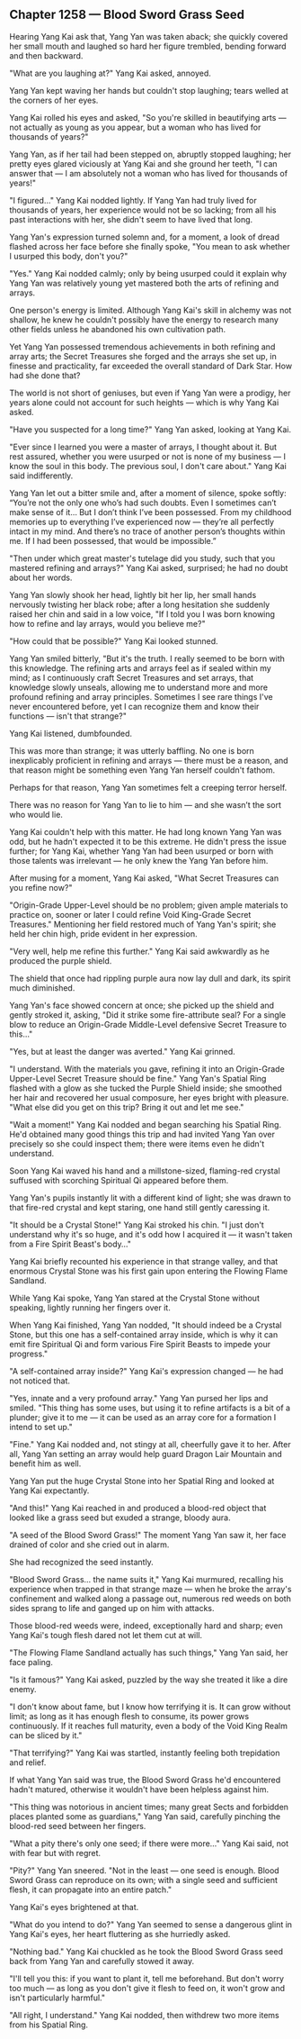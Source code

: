 ## Chapter 1258 — Blood Sword Grass Seed

Hearing Yang Kai ask that, Yang Yan was taken aback; she quickly covered her small mouth and laughed so hard her figure trembled, bending forward and then backward.

"What are you laughing at?" Yang Kai asked, annoyed.

Yang Yan kept waving her hands but couldn't stop laughing; tears welled at the corners of her eyes.

Yang Kai rolled his eyes and asked, "So you're skilled in beautifying arts — not actually as young as you appear, but a woman who has lived for thousands of years?"

Yang Yan, as if her tail had been stepped on, abruptly stopped laughing; her pretty eyes glared viciously at Yang Kai and she ground her teeth, "I can answer that — I am absolutely not a woman who has lived for thousands of years!"

"I figured…" Yang Kai nodded lightly. If Yang Yan had truly lived for thousands of years, her experience would not be so lacking; from all his past interactions with her, she didn't seem to have lived that long.

Yang Yan's expression turned solemn and, for a moment, a look of dread flashed across her face before she finally spoke, "You mean to ask whether I usurped this body, don't you?"

"Yes." Yang Kai nodded calmly; only by being usurped could it explain why Yang Yan was relatively young yet mastered both the arts of refining and arrays.

One person's energy is limited. Although Yang Kai's skill in alchemy was not shallow, he knew he couldn't possibly have the energy to research many other fields unless he abandoned his own cultivation path.

Yet Yang Yan possessed tremendous achievements in both refining and array arts; the Secret Treasures she forged and the arrays she set up, in finesse and practicality, far exceeded the overall standard of Dark Star. How had she done that?

The world is not short of geniuses, but even if Yang Yan were a prodigy, her years alone could not account for such heights — which is why Yang Kai asked.

"Have you suspected for a long time?" Yang Yan asked, looking at Yang Kai.

"Ever since I learned you were a master of arrays, I thought about it. But rest assured, whether you were usurped or not is none of my business — I know the soul in this body. The previous soul, I don't care about." Yang Kai said indifferently.

Yang Yan let out a bitter smile and, after a moment of silence, spoke softly: “You’re not the only one who’s had such doubts. Even I sometimes can’t make sense of it… But I don’t think I’ve been possessed. From my childhood memories up to everything I’ve experienced now — they’re all perfectly intact in my mind. And there’s no trace of another person’s thoughts within me. If I had been possessed, that would be impossible.”

"Then under which great master's tutelage did you study, such that you mastered refining and arrays?" Yang Kai asked, surprised; he had no doubt about her words.

Yang Yan slowly shook her head, lightly bit her lip, her small hands nervously twisting her black robe; after a long hesitation she suddenly raised her chin and said in a low voice, "If I told you I was born knowing how to refine and lay arrays, would you believe me?"

"How could that be possible?" Yang Kai looked stunned.

Yang Yan smiled bitterly, "But it's the truth. I really seemed to be born with this knowledge. The refining arts and arrays feel as if sealed within my mind; as I continuously craft Secret Treasures and set arrays, that knowledge slowly unseals, allowing me to understand more and more profound refining and array principles. Sometimes I see rare things I've never encountered before, yet I can recognize them and know their functions — isn't that strange?"

Yang Kai listened, dumbfounded.

This was more than strange; it was utterly baffling. No one is born inexplicably proficient in refining and arrays — there must be a reason, and that reason might be something even Yang Yan herself couldn't fathom.

Perhaps for that reason, Yang Yan sometimes felt a creeping terror herself.

There was no reason for Yang Yan to lie to him — and she wasn’t the sort who would lie.

Yang Kai couldn't help with this matter. He had long known Yang Yan was odd, but he hadn't expected it to be this extreme. He didn't press the issue further; for Yang Kai, whether Yang Yan had been usurped or born with those talents was irrelevant — he only knew the Yang Yan before him.

After musing for a moment, Yang Kai asked, "What Secret Treasures can you refine now?"

"Origin-Grade Upper-Level should be no problem; given ample materials to practice on, sooner or later I could refine Void King-Grade Secret Treasures." Mentioning her field restored much of Yang Yan's spirit; she held her chin high, pride evident in her expression.

"Very well, help me refine this further." Yang Kai said awkwardly as he produced the purple shield.

The shield that once had rippling purple aura now lay dull and dark, its spirit much diminished.

Yang Yan's face showed concern at once; she picked up the shield and gently stroked it, asking, "Did it strike some fire-attribute seal? For a single blow to reduce an Origin-Grade Middle-Level defensive Secret Treasure to this…"

"Yes, but at least the danger was averted." Yang Kai grinned.

"I understand. With the materials you gave, refining it into an Origin-Grade Upper-Level Secret Treasure should be fine." Yang Yan's Spatial Ring flashed with a glow as she tucked the Purple Shield inside; she smoothed her hair and recovered her usual composure, her eyes bright with pleasure. "What else did you get on this trip? Bring it out and let me see."

"Wait a moment!" Yang Kai nodded and began searching his Spatial Ring. He'd obtained many good things this trip and had invited Yang Yan over precisely so she could inspect them; there were items even he didn't understand.

Soon Yang Kai waved his hand and a millstone-sized, flaming-red crystal suffused with scorching Spiritual Qi appeared before them.

Yang Yan's pupils instantly lit with a different kind of light; she was drawn to that fire-red crystal and kept staring, one hand still gently caressing it.

"It should be a Crystal Stone!" Yang Kai stroked his chin. "I just don't understand why it's so huge, and it's odd how I acquired it — it wasn't taken from a Fire Spirit Beast's body…"

Yang Kai briefly recounted his experience in that strange valley, and that enormous Crystal Stone was his first gain upon entering the Flowing Flame Sandland.

While Yang Kai spoke, Yang Yan stared at the Crystal Stone without speaking, lightly running her fingers over it.

When Yang Kai finished, Yang Yan nodded, "It should indeed be a Crystal Stone, but this one has a self-contained array inside, which is why it can emit fire Spiritual Qi and form various Fire Spirit Beasts to impede your progress."

"A self-contained array inside?" Yang Kai's expression changed — he had not noticed that.

"Yes, innate and a very profound array." Yang Yan pursed her lips and smiled. "This thing has some uses, but using it to refine artifacts is a bit of a plunder; give it to me — it can be used as an array core for a formation I intend to set up."

"Fine." Yang Kai nodded and, not stingy at all, cheerfully gave it to her. After all, Yang Yan setting an array would help guard Dragon Lair Mountain and benefit him as well.

Yang Yan put the huge Crystal Stone into her Spatial Ring and looked at Yang Kai expectantly.

"And this!" Yang Kai reached in and produced a blood-red object that looked like a grass seed but exuded a strange, bloody aura.

"A seed of the Blood Sword Grass!" The moment Yang Yan saw it, her face drained of color and she cried out in alarm.

She had recognized the seed instantly.

"Blood Sword Grass… the name suits it," Yang Kai murmured, recalling his experience when trapped in that strange maze — when he broke the array's confinement and walked along a passage out, numerous red weeds on both sides sprang to life and ganged up on him with attacks.

Those blood-red weeds were, indeed, exceptionally hard and sharp; even Yang Kai's tough flesh dared not let them cut at will.

"The Flowing Flame Sandland actually has such things," Yang Yan said, her face paling.

"Is it famous?" Yang Kai asked, puzzled by the way she treated it like a dire enemy.

"I don't know about fame, but I know how terrifying it is. It can grow without limit; as long as it has enough flesh to consume, its power grows continuously. If it reaches full maturity, even a body of the Void King Realm can be sliced by it."

"That terrifying?" Yang Kai was startled, instantly feeling both trepidation and relief.

If what Yang Yan said was true, the Blood Sword Grass he'd encountered hadn't matured, otherwise it wouldn't have been helpless against him.

"This thing was notorious in ancient times; many great Sects and forbidden places planted some as guardians," Yang Yan said, carefully pinching the blood-red seed between her fingers.

"What a pity there's only one seed; if there were more…" Yang Kai said, not with fear but with regret.

"Pity?" Yang Yan sneered. "Not in the least — one seed is enough. Blood Sword Grass can reproduce on its own; with a single seed and sufficient flesh, it can propagate into an entire patch."

Yang Kai's eyes brightened at that.

"What do you intend to do?" Yang Yan seemed to sense a dangerous glint in Yang Kai's eyes, her heart fluttering as she hurriedly asked.

"Nothing bad." Yang Kai chuckled as he took the Blood Sword Grass seed back from Yang Yan and carefully stowed it away.

"I'll tell you this: if you want to plant it, tell me beforehand. But don't worry too much — as long as you don't give it flesh to feed on, it won't grow and isn't particularly harmful."

"All right, I understand." Yang Kai nodded, then withdrew two more items from his Spatial Ring.